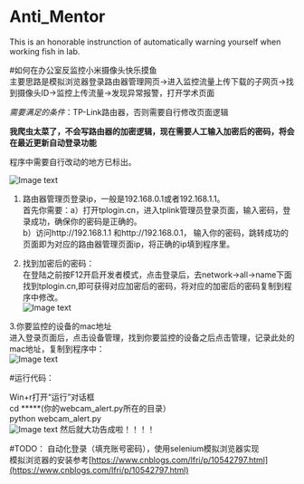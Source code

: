 # Anti_Mentor
This is an honorable instrunction of automatically warning yourself when working fish in lab.

#如何在办公室反监控小米摄像头快乐摸鱼  
主要思路是模拟浏览器登录路由器管理网页→进入监控流量上传下载的子网页→找到摄像头ID→监控上传流量→发现异常报警，打开学术页面

*需要满足的条件*：TP-Link路由器，否则需要自行修改页面逻辑

**我爬虫太菜了，不会写路由器的加密逻辑，现在需要人工输入加密后的密码，将会在最近更新自动登录功能**


程序中需要自行改动的地方已标出。

![Image text](https://github.com/xingyi122/Anti_Mentor/blob/main/photo/readme-photo1.png)
1. 路由器管理页登录ip，一般是192.168.0.1或者192.168.1.1。  
        首先你需要：a）打开tplogin.cn，进入tplink管理员登录页面，输入密码，登录成功，确保你的密码是正确的。  
                   b）访问http://192.168.1.1 和http://192.168.0.1， 输入你的密码，跳转成功的页面即为对应的路由器管理页面ip，将正确的ip填到程序里。  

2. 找到加密后的密码：  
       在登陆之前按F12开启开发者模式，点击登录后，去network->all->name下面找到tplogin.cn,即可获得对应加密后的密码，将对应的加密后的密码复制到程序中修改。  
![Image text](https://github.com/xingyi122/Anti_Mentor/blob/main/photo/readme-photo2.png)

3.你要监控的设备的mac地址  
    进入登录页面后，点击设备管理，找到你要监控的设备之后点击管理，记录此处的mac地址，复制到程序中：  
![Image text](https://github.com/xingyi122/Anti_Mentor/blob/main/photo/readme-photo3.png)

#运行代码：  

Win+r打开“运行”对话框  
cd  *****(你的webcam_alert.py所在的目录）  
python webcam_alert.py   
![Image text](https://github.com/xingyi122/Anti_Mentor/blob/main/photo/readme-photo4.png)
然后就大功告成啦！！！！  



#TODO： 
自动化登录（填充账号密码），使用selenium模拟浏览器实现  
模拟浏览器的安装参考[https://www.cnblogs.com/lfri/p/10542797.html](https://www.cnblogs.com/lfri/p/10542797.html)
